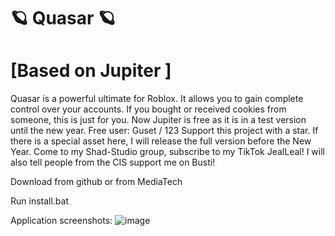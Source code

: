 # 🪐 Quasar 🪐

# [Based on Jupiter ]

Quasar is a powerful ultimate for Roblox. It allows you to gain complete control over your accounts. If you bought or received cookies from someone, this is just for you. Now Jupiter is free as it is in a test version until the new year. Free user: Guset / 123 Support this project with a star. If there is a special asset here, I will release the full version before the New Year. Come to my Shad-Studio group, subscribe to my TikTok JealLeal! I will also tell people from the CIS support me on Busti!

Download from github or from MediaTech

Run install.bat

Application screenshots:
![image](https://github.com/user-attachments/assets/a189195c-5caa-4c81-8843-1e0834a49e69)

